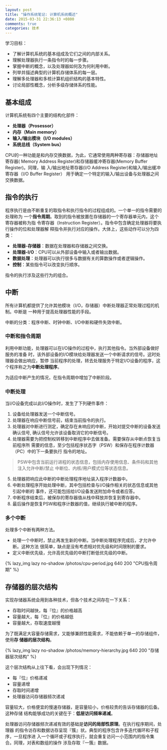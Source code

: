 ```yaml
---
layout: post
title: "操作系统笔记: 计算机系统概述"
date: 2015-03-31 22:36:13 +0800
comments: true
categories: 技术
---
```

学习目标：

+ 了解计算机系统的基本组成及它们之间的内部关系。
+ 理解处理器执行一条指令时的每一步骤。
+ 掌握中断的概念，以及处理器如何及为何利用中断。
+ 列举并描述典型的计算机存储体系的每一层。
+ 理解多处理器和多核计算机组织结构的基本特性。
+ 讨论局部性概念，分析多级存储体系的性能。

## 基本组成

计算机系统有四个主要的结构化部件：

+ **处理器（Prosessor）**
+ **内存（Main memory）**
+ **输入/输出模块（I/O modules）**
+ **系统总线（System bus）**

CPU的一种功能是和内存交换数据，为此，它通常使用两种寄存器：存储器地址寄存器(
Memory Address Register)和存储器缓冲寄存器(Memory Buffer Register)。同理，输
入/输出地址寄存器(I/O Address Register)和输入/输出缓冲寄存器（I/O Buffer Register）
用于确定一个特定的输入/输出设备与处理器之间交换数据。

## 指令的执行

程序执行是由不断重复的取指令和执行指令的过程组成的。一个单一的指令需要的处理称为
一个**指令周期**。取到的指令被放置在存储器的一个寄存器单元内，这个寄存器被称为指
令寄存器（Instruction Register）。指令中包含确定处理器将要执行操作的位和处理器解
释指令并执行对应的操作。大体上，这些动作可以分为四类：

+ **处理器-存储器**：数据在处理器和存储器之间交换。
+ **处理器-I/O**：CPU可以从外部设备中输入或者输出数据。
+ **数据处理**：处理器可以执行很多与数据有关的算数操作或者逻辑操作。
+ **控制**：某些指令可以改变执行顺序。

指令的执行涉及这些行为的组合。

## 中断

所有计算机都提供了允许其他模块（I/O，存储器）中断处理器正常处理过程的机制。中断是
一种用于提高处理器性能的手段。

中断的分类：程序中断、时钟中断、I/O中断和硬件失效中断。

### 中断和指令周期

利用中断功能，处理器可以在I/O操作的过程中，执行其他指令。当外部设备做好服务的准备
时，该外部设备的I/O模块给处理器发送一个中断请求的信号。这时处理器会做出响应，暂停
当前程序的处理，转去处理服务于特定I/O设备的程序，这个程序称之为**中断处理程序**。

为适应中断产生的情况，在指令周期中增加了中断阶段。

### 中断处理

当I/O设备完成以此I/O操作时，发生了下列硬件事件：

1. 设备给处理器发送一个中断信号。
2. 处理器在响应中断信号前，结束当前指令的执行。
3. 处理器对中断进行测定，确定存在未响应的中断，开始对提交中断的设备发送确认信号,
   确认信号允许该设备取消它的中断信号。
4. 处理器需要为把控制权转移到中断程序中去做准备。需要保存从中断点恢复当前程序所
   需要的信息，至少包括程序状态字（PSW）和保存在程序计数器（PC）中的下一条要执行
   指令的地址。

> PSW中包含当前运行进程的状态信息，包括内存使用信息、条件码和其他注入允许中断/禁止
  中断位、内核/用户模式位等状态信息。

5. 处理器把响应此中断的中断处理程序地址装入程序计数器中。
6. 中断处理程序开始处理中断，其中包括检查与I/O操作相关的状态信息或其他引起中断的
   事件，还可能包括给I/O设备发送附加命令或者应答。
7. 中断程序结束后，被保存的寄存器值从栈中释放并恢复到寄存器中。
8. 最后操作是恢复PSW和程序计数器的值，继续执行被中断的程序。

### 多个中断

处理多个中断有两种方法。

+ 处理一个中断时，禁止再发生新的中断。当中断处理程序完成后，才允许中断。这种方法
  很简单，缺点是没有考虑相对优先级和时间限制的要求。
+ 定义中断优先级，允许高优先级的中断打断低优先级的中断。

{% lazy_img lazy no-shadow /photos/cpu-period.jpg 640 200 "CPU指令周期" %}

## 存储器的层次结构

实现存储器系统会用到各种技术，但各个技术之间存在一下关系：

+ 存取时间越快，每『位』的价格越高
+ 容量越大，每『位』的价格越低
+ 容量越大，存取速度越慢

为了既满足大容量存储需求，又能够兼顾性能需求，不能依赖于单一的存储组件，使用**存
储器的层次结构**。

{% lazy_img lazy no-shadow /photos/memory-hierarchy.jpg 640 200 "存储器层次结构" %}

这个层次结构从上往下看，会出现下列情况：

+ 每『位』价格递减
+ 容量递增
+ 存取时间递增
+ 处理器访问存储器频次递减

容量较大，价格便宜的慢速存储器，是容量较小，价格较贵的告诉存储器的后备。这种存储
结构能够成功的关键在于：**低层访问频率递减**。

处理器访问存储器频次递减有效的基础是**访问的局部性原理**。在执行程序期间，处理器
的指令访存和数据访存呈现『簇』状。典型的程序包含许多迭代循环和子程序，一旦程序进
入一个循环或子程序执行，就会重复访问一小范围内的指令集合。同理，对表和数组的操作
涉及存取『一簇』数据。
